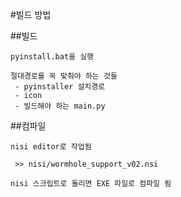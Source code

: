 #빌드 방법

##빌드
``` 
pyinstall.bat을 실행

절대경로를 꼭 맞춰야 하는 것들
 - pyinstaller 설치경로
 - icon
 - 빌드해야 하는 main.py 

```

##컴파일 
```
nisi editor로 작업됨

 >> nisi/wormhole_support_v02.nsi

nisi 스크립트로 돌리면 EXE 파일로 컴파일 됨
```